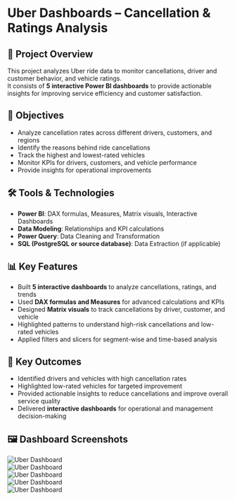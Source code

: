 # Uber Dashboards – Cancellation & Ratings Analysis

## 📌 Project Overview
This project analyzes Uber ride data to monitor cancellations, driver and customer behavior, and vehicle ratings.  
It consists of **5 interactive Power BI dashboards** to provide actionable insights for improving service efficiency and customer satisfaction.  

## 🎯 Objectives
- Analyze cancellation rates across different drivers, customers, and regions  
- Identify the reasons behind ride cancellations  
- Track the highest and lowest-rated vehicles  
- Monitor KPIs for drivers, customers, and vehicle performance  
- Provide insights for operational improvements  

## 🛠 Tools & Technologies
- **Power BI**: DAX formulas, Measures, Matrix visuals, Interactive Dashboards  
- **Data Modeling**: Relationships and KPI calculations  
- **Power Query**: Data Cleaning and Transformation  
- **SQL (PostgreSQL or source database)**: Data Extraction (if applicable)  

## 📊 Key Features
- Built **5 interactive dashboards** to analyze cancellations, ratings, and trends  
- Used **DAX formulas and Measures** for advanced calculations and KPIs  
- Designed **Matrix visuals** to track cancellations by driver, customer, and vehicle  
- Highlighted patterns to understand high-risk cancellations and low-rated vehicles  
- Applied filters and slicers for segment-wise and time-based analysis  

## 🚀 Key Outcomes
- Identified drivers and vehicles with high cancellation rates  
- Highlighted low-rated vehicles for targeted improvement  
- Provided actionable insights to reduce cancellations and improve overall service quality  
- Delivered **interactive dashboards** for operational and management decision-making  

## 🖼 Dashboard Screenshots
![Uber Dashboard](Uber_1.png)  
![Uber Dashboard](Uber_2.png)  
![Uber Dashboard](Uber_3.png)  
![Uber Dashboard](Uber_4.png)  
![Uber Dashboard](Uber_5.png)  
